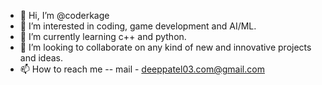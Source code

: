 - 👋 Hi, I’m @coderkage
- 👀 I’m interested in coding, game development and AI/ML.
- 🌱 I’m currently learning c++ and python.
- 💞️ I’m looking to collaborate on any kind of new and innovative projects and ideas.
- 📫 How to reach me -- mail - deeppatel03.com@gmail.com

<!---
coderkage/coderkage is a ✨ special ✨ repository because its `README.md` (this file) appears on your GitHub profile.
You can click the Preview link to take a look at your changes.
--->
